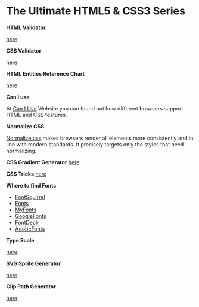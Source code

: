 # The Ultimate HTML5 & CSS3 Series

**HTML Validator**

[here](https://validator.w3.org/)

**CSS Validator**

[here](https://jigsaw.w3.org/css-validator/)

**HTML Entities Reference Chart**

[here](https://tools.w3cub.com/html-entities)

**Can I use**

At [Can I Use](https://caniuse.com/) Website you can found out how different browsers support HTML and CSS features.

**Normalize CSS**

[Normalize.css](https://necolas.github.io/normalize.css/) makes browsers render all elements more consistently and in line with modern standards. It precisely targets only the styles that need normalizing.

**CSS Gradient Generator**
[here](https://cssgradient.io/)

**CSS Tricks**
[here](https://css-tricks.com/the-shapes-of-css/)

**Where to find Fonts**
- [FontSquirrel](https://fontsquirrel.com/)
- [Fonts](https://fonts.com/)
- [MyFonts](https://myfonts.com/)
- [GoogleFonts](https://fonts.google.com)
- [FontDeck](https://fontdeck.com)
- [AdobeFonts](https://fonts.adobe.com)

**Type Scale**

[here](https://type-scale.com/)

**SVG Sprite Generator**

[here](https://svgsprit.es/)

**Clip Path Generator**

[here](https://bennettfeely.com/clippy/)